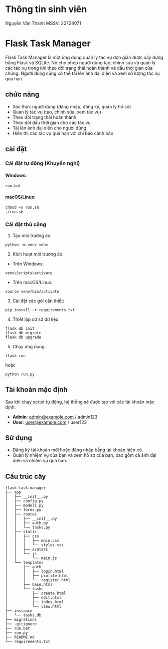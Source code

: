 # Thông tin sinh viên  
Nguyễn Văn Thành
MSSV: 22724071




# Flask Task Manager

Flask Task Manager là một ứng dụng quản lý tác vụ đơn giản được xây dựng bằng Flask và SQLite. Nó cho phép người dùng tạo, chỉnh sửa và quản lý các tác vụ trong khi theo dõi trạng thái hoàn thành và dấu thời gian của chúng. Người dùng cũng có thể tải lên ảnh đại diện và xem số lượng tác vụ quá hạn.

## chức năng

- Xác thực người dùng (đăng nhập, đăng ký, quản lý hồ sơ)
- Quản lý tác vụ (tạo, chỉnh sửa, xem tác vụ)
- Theo dõi trạng thái hoàn thành
- Theo dõi dấu thời gian cho các tác vụ
- Tải lên ảnh đại diện cho người dùng
- Hiển thị các tác vụ quá hạn với chỉ báo cảnh báo

## cài đặt

### Cài đặt tự động (Khuyến nghị)

#### Windows:
```
run.bat
```

#### macOS/Linux:
```
chmod +x run.sh
./run.sh
```

### Cài đặt thủ công

1. Tạo môi trường ảo:
```
python -m venv venv
```

2. Kích hoạt môi trường ảo:
- Trên Windows:
```
venv\Scripts\activate
```
- Trên macOS/Linux:
```
source venv/bin/activate
```

3. Cài đặt các gói cần thiết:
```
pip install -r requirements.txt
```

4. Thiết lập cơ sở dữ liệu:
```
flask db init
flask db migrate
flask db upgrade
```

5. Chạy ứng dụng:
```
flask run
```
hoặc
```
python run.py
```

## Tài khoản mặc định

Sau khi chạy script tự động, hệ thống sẽ được tạo với các tài khoản mặc định:

- **Admin**: admin@example.com / admin123
- **User**: user@example.com / user123

## Sử dụng 

- Đăng ký tài khoản mới hoặc đăng nhập bằng tài khoản hiện có.
- Quản lý nhiệm vụ của bạn và xem hồ sơ của bạn, bao gồm cả ảnh đại diện và nhiệm vụ quá hạn.

## Cấu trúc cây

```
flask-task-manager
├── app
│   ├── __init__.py
│   ├── config.py
│   ├── models.py
│   ├── forms.py
│   ├── routes
│   │   ├── __init__.py
│   │   ├── auth.py
│   │   └── tasks.py
│   ├── static
│   │   ├── css
│   │   │   ├── main.css
│   │   │   └── styles.css
│   │   ├── avatars
│   │   └── js
│   │       └── main.js
│   └── templates
│       ├── auth
│       │   ├── login.html
│       │   ├── profile.html
│       │   └── register.html
│       ├── base.html
│       └── tasks
│           ├── create.html
│           ├── edit.html
│           ├── index.html
│           └── view.html
├── instance
│   └── tasks.db
├── migrations
├── .gitignore
├── run.bat
├── run.py
├── README.md
└── requirements.txt
```
